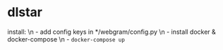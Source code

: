 # dlstar

install:
\n    - add config keys in */webgram/config.py
\n    - install docker & docker-compose
\n    - `docker-compose up`
